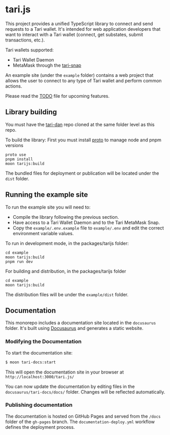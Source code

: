 # tari.js

This project provides a unified TypeScript library to connect and send requests to a Tari wallet. It's intended for web application developers that want to interact with a Tari wallet (connect, get substates, submit transactions, etc.).

Tari wallets supported:
* Tari Wallet Daemon
* MetaMask through the [tari-snap](https://github.com/tari-project/tari-snap)

An example site (under the `example` folder) contains a web project that allows the user to connect to any type of Tari wallet and perform common actions.

Please read the [TODO](TODO.md) file for upcoming features.

## Library building

You must have the [tari-dan](https://github.com/tari-project/tari-dan) repo cloned at the same folder level as this repo.

To build the library:
First you must install [proto](https://moonrepo.dev/proto) to manage node and pnpm versions 
```shell
proto use
pnpm install
moon tarijs:build
```

The bundled files for deployment or publication will be located under the `dist` folder.

## Running the example site

To run the example site you will need to:
* Compile the library following the previous section.
* Have access to a Tari Wallet Daemon and to the Tari MetaMask Snap.
* Copy the `example/.env.example` file to `example/.env` and edit the correct environment variable values.

To run in development mode, in the packages/tarijs folder:
```shell
cd example
moon tarijs:build
pnpm run dev
```

For building and distribution,  in the packages/tarijs folder
```shell
cd example
moon tarijs:build
```
The distribution files will be under the `example/dist` folder. 

## Documentation

This monorepo includes a documentation site located in the `docusaurus` folder.  It's built using [Docusaurus](https://docusaurus.io/) and generates a static website.

### Modifying the Documentation

To start the documentation site:

```bash
$ moon tari-docs:start
```

This will open the documentation site in your browser at `http://localhost:3000/tari.js/`

You can now update the documentation by editing files in the `docusaurus/tari-docs/docs/` folder. Changes will be reflected automatically.

### Publishing documentation

The documentation is hosted on GitHub Pages and served from the `/docs` folder of the `gh-pages` branch. The `documentation-deploy.yml` workflow defines the deployment process.

